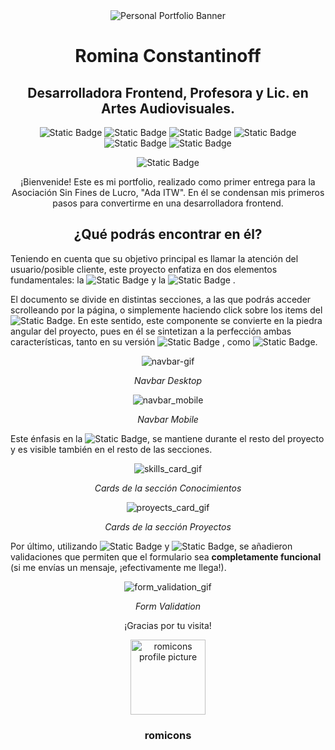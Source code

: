 <div align="center">

<img src="https://i.imgur.com/0J25ows.png" alt="Personal Portfolio Banner">
  
</div>

<h1 align="center"> Romina Constantinoff </h1>
<h2 align="center"><b>Desarrolladora Frontend</b>, Profesora y Lic. en Artes Audiovisuales.</h2>

<div align="center">
  
![Static Badge](https://img.shields.io/badge/HTML5-%23021E23)
![Static Badge](https://img.shields.io/badge/CSS3-%23403153)
![Static Badge](https://img.shields.io/badge/JS-%239F5B98)
![Static Badge](https://img.shields.io/badge/JQuery-%23D58DC7)
![Static Badge](https://img.shields.io/badge/Responsive_Design-%23DE94CF)
![Static Badge](https://img.shields.io/badge/Accessibility-%23E7A2D7)

![Static Badge](https://img.shields.io/badge/STATUS-FINISHED-green)

</div>

<p align="center">¡Bienvenide! Este es mi portfolio, realizado como primer entrega para la Asociación Sin Fines de Lucro, "Ada ITW". En él se condensan mis primeros pasos para convertirme en una desarrolladora frontend. </p>

<h2 align="center">¿Qué podrás encontrar en él?</h2>


<p> Teniendo en cuenta que su objetivo principal es llamar la atención del usuario/posible cliente, este proyecto enfatiza en dos elementos fundamentales: la <img alt="Static Badge" src="https://img.shields.io/badge/accesibilidad-%23FEFDFC"> y la <img alt="Static Badge" src="https://img.shields.io/badge/animaci%C3%B3n-%23FEFDFC">
.

  
<p> El documento se divide en distintas secciones, a las que podrás acceder scrolleando por la página, o simplemente haciendo click sobre los items del <img alt="Static Badge" src="https://img.shields.io/badge/nav-%239F5B98">. En este sentido, este componente se convierte en la piedra angular del proyecto, pues en él se sintetizan a la perfección ambas características, tanto en su versión <img alt="Static Badge" src="https://img.shields.io/badge/desktop-%23FEFDFC">
, como <img alt="Static Badge" src="https://img.shields.io/badge/mobile-%23FEFDFC">.
</p>

<div align="center">

![navbar-gif](https://github.com/romicons/Portfolio-Ada-IT/assets/80432029/7a1c686f-a04d-4172-8635-07291282a185)

</div>
<p align="center"><i>Navbar Desktop</i></p>

<div align="center">

![navbar_mobile](https://github.com/romicons/Portfolio-Ada-IT/assets/80432029/e173f020-29f5-458e-9f53-3544788b6b98)

</div>

<p align="center"><i>Navbar Mobile</i></p>

<p>Este énfasis en la <img alt="Static Badge" src="https://img.shields.io/badge/interactividad-%23FEFDFC">, se mantiene durante el resto del proyecto y es visible también en el resto de las secciones. </p>

<div align="center">

![skills_card_gif](https://github.com/romicons/Portfolio-Ada-IT/assets/80432029/160a003a-0009-4234-b37b-43fc66b55756)

</div>
<p align="center"><i>Cards de la sección Conocimientos</i></p>

<div align="center">

![proyects_card_gif](https://github.com/romicons/Portfolio-Ada-IT/assets/80432029/5c6cda34-f3da-4c82-8a8f-da57707d7864)


</div>
<p align="center"><i>Cards de la sección Proyectos</i></p>

<p>Por último, utilizando <img alt="Static Badge" src="https://img.shields.io/badge/FORM-SUBMIT-%23FEFDFC"> y <img alt="Static Badge" src="https://img.shields.io/badge/JavaScript-%23FEFDFC">, se añadieron validaciones que permiten que el formulario sea <b>completamente funcional</b> (si me envías un mensaje, ¡efectivamente me llega!).
</p>

<div align="center">

![form_validation_gif](https://github.com/romicons/Portfolio-Ada-IT/assets/80432029/ca259467-bb21-4b5e-b38d-4c7ed67cd1cf)

</div>

<p align="center"><i>Form Validation</i></p>

<p align="center"> ¡Gracias por tu visita! </p>

<div align="center">

<img src="https://i.imgur.com/9kfXeAJ.png" width=120px alt="romicons profile picture">

</div>

<h3 align="center">romicons</h3>



